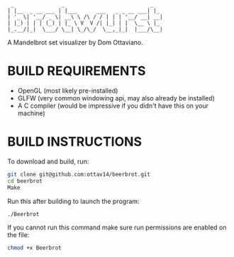 ```
 _               _                           _   
| |__  _ __ ___ | |___      ___   _ _ __ ___| |_ 
| '_ \| '__/ _ \| __\ \ /\ / / | | | '__/ __| __|
| |_) | | | (_) | |_ \ V  V /| |_| | |  \__ \ |_ 
|_.__/|_|  \___/ \__| \_/\_/  \__,_|_|  |___/\__|

```

A Mandelbrot set visualizer by Dom Ottaviano.

# BUILD REQUIREMENTS

 - OpenGL (most likely pre-installed)
 - GLFW (very common windowing api, may also already be installed)
 - A C compiler (would be impressive if you didn't have this on your machine)

# BUILD INSTRUCTIONS

To download and build, run:

```bash
git clone git@github.com:ottav14/beerbrot.git
cd beerbrot
Make
```

Run this after building to launch the program:

```bash
./Beerbrot
```

If you cannot run this command make sure run permissions are enabled on the file:

```bash
chmod +x Beerbrot
```


                                                     
                                                 
